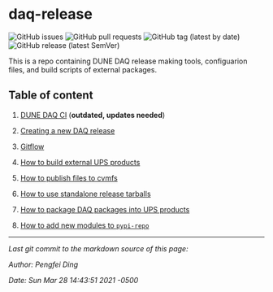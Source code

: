 # daq-release

![GitHub issues](https://img.shields.io/github/issues/DUNE-DAQ/daq-release) ![GitHub pull requests](https://img.shields.io/github/issues-pr/DUNE-DAQ/daq-release) ![GitHub tag (latest by date)](https://img.shields.io/github/v/tag/DUNE-DAQ/daq-release?label=latest%20tag) ![GitHub release (latest SemVer)](https://img.shields.io/github/v/release/DUNE-DAQ/daq-release)

This is a repo containing DUNE DAQ release making tools, configuarion files, and build scripts of external packages.

## Table of content



1. [DUNE DAQ CI](ci_github_action.md) (**outdated, updates needed**)


2. [Creating a new DAQ release](create_release.md)


3. [Gitflow](development_workflow_gitflow.md)


4. [How to build external UPS products](make_ups_products.md)


5. [How to publish files to cvmfs](publish_to_cvmfs.md)


6. [How to use standalone release tarballs](standalone_daq_release.md)


7. [How to package DAQ packages into UPS products](upsify_daq_packages.md)


8. [How to add new modules to `pypi-repo`](add_modules_to_pypi_repo.md)

-----

_Last git commit to the markdown source of this page:_


_Author: Pengfei Ding_

_Date: Sun Mar 28 14:43:51 2021 -0500_
